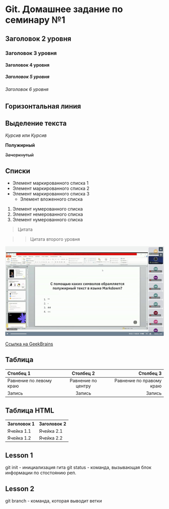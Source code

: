 # Git. Домашнее задание по семинару №1

## Заголовок 2 уровня
### Заголовок 3 уровня
#### Заголовок 4 уровня
##### Заголовок 5 уровня
###### Заголовок 6 уровня

Горизонтальная линия
---

## Выделение текста

*Курсив* или _Курсив_

**Полужирный**

~~Зачеркнутый~~

## Списки

* Элемент маркированного списка 1
* Элемент маркированного списка 2
* Элемент маркированного списка 3
    * Элемент вложенного списка

1. Элемент нумерованного списка
2. Элемент немерованного списка
3. Элемент нумерованного списка

> Цитата

>> Цитата второго уровня

![Это скриншот](/Снимок1655.jpg)

[Ссылка на GeekBrains](https://gb.ru/)

## Таблица

|Столбец 1|Столбец 2|Столбец 3|
|:-|:-:|-:|
|Равнение по левому краю|Равнение по центру|Равнение по правому краю|
|Запись|Запись|Запись|

## Таблица HTML

<table>
    <tr>
        <th>Заголовок 1</th>
        <th>Заголовок 2</th>
    </tr>
    <tr>
        <td>Ячейка 1.1</td>
        <td>Ячейка 2.1</td>
    </tr>
    <tr>
        <td>Ячейка 1.2</td>
        <td>Ячейка 2.2</td>
    </tr>
</table>

## Lesson 1

git init - инициализация гита
git status - команда, вызывающая блок информации по стостоянию реп.

## Lesson 2

git branch - команда, которая выводит ветки
